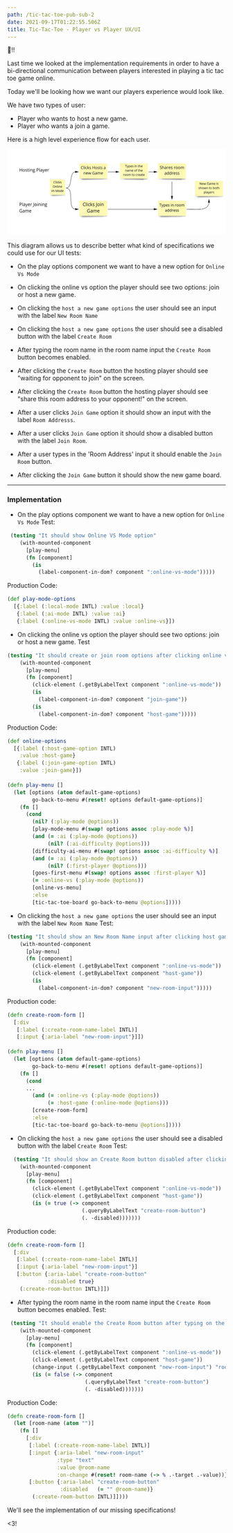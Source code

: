 ```yaml
---
path: /tic-tac-toe-pub-sub-2
date: 2021-09-17T01:22:55.506Z
title: Tic-Tac-Toe - Player vs Player UX/UI
---
```


👋!!

Last time we looked at the implementation requirements in order to have a bi-directional
communication between players interested in playing a tic tac toe game online.

Today we'll be looking how we want our players experience would look like.

We have two types of user:
* Player who wants to host a new game.
* Player who wants a join a game.

Here is a high level experience flow for each user.

![tic-tac-toe pvp ux](../assets/tic-pvp-flow.jpg)

This diagram allows us to describe better what kind of specifications we could use for our UI tests:
* On the play options component we want to have a new option for `Online Vs Mode`
* On clicking the online vs option the player should see two options: join or host a new game.
* On clicking the `host a new game options` the user should see an input with the label `New Room Name`
* On clicking the `host a new game options` the user should see a disabled button with the label `Create Room`
* After typing the room name in the room name input the `Create Room` button becomes enabled.


* After clicking the `Create Room` button the hosting player should see "waiting for opponent to join" on the screen.
* After clicking the `Create Room` button the hosting player should see "share this room address to your opponent!" on the screen.
* After a user clicks `Join Game` option it should show an input with the label `Room Addresss`.
* After a user clicks `Join Game` option it should show a disabled button with the label `Join Room`.
* After a user types in the 'Room Address' input it should enable the `Join Room` button.
* After clicking the `Join Game` button it should show the new game board.

-----
### Implementation
* On the play options component we want to have a new option for `Online Vs Mode`
Test:
```clojure
 (testing "It should show Online VS Mode option"
    (with-mounted-component
      [play-menu]
      (fn [component]
        (is
          (label-component-in-dom? component ":online-vs-mode")))))
```
Production Code:
```clojure
(def play-mode-options
  [{:label (:local-mode INTL) :value :local}
   {:label (:ai-mode INTL) :value :ai}
   {:label (:online-vs-mode INTL) :value :online-vs}])
```

* On clicking the online vs option the player should see two options: join or host a new game.
Test
```clojure
(testing "It should create or join room options after clicking online vs moe"
    (with-mounted-component
      [play-menu]
      (fn [component]
        (click-element (.getByLabelText component ":online-vs-mode"))
        (is
          (label-component-in-dom? component "join-game"))
        (is
          (label-component-in-dom? component "host-game")))))
```
Production Code:
```clojure
(def online-options
  [{:label (:host-game-option INTL)
    :value :host-game}
   {:label (:join-game-option INTL)
    :value :join-game}])

(defn play-menu []
  (let [options (atom default-game-options)
        go-back-to-menu #(reset! options default-game-options)]
    (fn []
      (cond
        (nil? (:play-mode @options))
        [play-mode-menu #(swap! options assoc :play-mode %)]
        (and (= :ai (:play-mode @options))
             (nil? (:ai-difficulty @options)))
        [difficulty-ai-menu #(swap! options assoc :ai-difficulty %)]
        (and (= :ai (:play-mode @options))
             (nil? (:first-player @options)))
        [goes-first-menu #(swap! options assoc :first-player %)]
        (= :online-vs (:play-mode @options))
        [online-vs-menu]
        :else
        [tic-tac-toe-board go-back-to-menu @options]))))
```
* On clicking the `host a new game options` the user should see an input with the label `New Room Name`
Test:
```clojure
(testing "It should show an New Room Name input after clicking host game option"
    (with-mounted-component
      [play-menu]
      (fn [component]
        (click-element (.getByLabelText component ":online-vs-mode"))
        (click-element (.getByLabelText component "host-game"))
        (is
          (label-component-in-dom? component "new-room-input")))))
```
Production code: 
```clojure
(defn create-room-form []
  [:div
   [:label (:create-room-name-label INTL)]
   [:input {:aria-label "new-room-input"}]])

(defn play-menu []
  (let [options (atom default-game-options)
        go-back-to-menu #(reset! options default-game-options)]
    (fn []
      (cond
      ...
        (and (= :online-vs (:play-mode @options))
             (= :host-game (:online-mode @options)))
        [create-room-form]
        :else
        [tic-tac-toe-board go-back-to-menu @options]))))
```
* On clicking the `host a new game options` the user should see a disabled button with the label `Create Room`
Test:
```clojure
  (testing "It should show an Create Room button disabled after clicking host game option"
    (with-mounted-component
      [play-menu]
      (fn [component]
        (click-element (.getByLabelText component ":online-vs-mode"))
        (click-element (.getByLabelText component "host-game"))
        (is (= true (-> component
                        (.queryByLabelText "create-room-button")
                        (. -disabled)))))))
```
Production code:
```clojure
(defn create-room-form []
  [:div
   [:label (:create-room-name-label INTL)]
   [:input {:aria-label "new-room-input"}]
   [:button {:aria-label "create-room-button"
             :disabled true}
    (:create-room-button INTL)]])
```
* After typing the room name in the room name input the `Create Room` button becomes enabled.
Test:
```clojure
 (testing "It should enable the Create Room button after typing on the room name input "
    (with-mounted-component
      [play-menu]
      (fn [component]
        (click-element (.getByLabelText component ":online-vs-mode"))
        (click-element (.getByLabelText component "host-game"))
        (change-input (.getByLabelText component "new-room-input") "room-name")
        (is (= false (-> component
                         (.queryByLabelText "create-room-button")
                         (. -disabled)))))))
```
Production Code:
```clojure
(defn create-room-form []
  (let [room-name (atom "")]
    (fn []
      [:div
       [:label (:create-room-name-label INTL)]
       [:input {:aria-label "new-room-input"
                :type "text"
                :value @room-name
                :on-change #(reset! room-name (-> % .-target .-value))}]
       [:button {:aria-label "create-room-button"
                 :disabled   (= "" @room-name)}
        (:create-room-button INTL)]])))

```

We'll see the implementation of our missing specifications!

<3!


